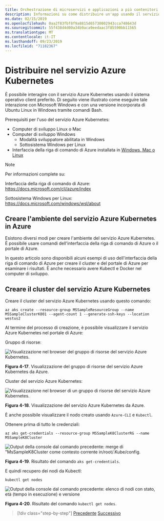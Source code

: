 ```yaml
---
title: Orchestrazione di microservizi e applicazioni a più contenitori per la scalabilità e la disponibilità elevate
description: Informazioni su come distribuire un'app usando il servizio Azure Kubernetes.
ms.date: 02/15/2019
ms.openlocfilehash: 0aa2f83fbf8f9a8815d65730002943cca748643d
ms.sourcegitcommit: 55f438d4d00a34b9aca9eedaac3f85590bb11565
ms.translationtype: MT
ms.contentlocale: it-IT
ms.lasthandoff: 09/23/2019
ms.locfileid: "71182367"
---
```

# <a name="deploy-to-azure-kubernetes-service-aks"></a>Distribuire nel servizio Azure Kubernetes

È possibile interagire con il servizio Azure Kubernetes usando il sistema operativo client preferito. Di seguito viene illustrato come eseguire tale interazione con Microsoft Windows e con una versione incorporata di Ubuntu Linux in Windows tramite comandi Bash.

Prerequisiti per l'uso del servizio Azure Kubernetes:

- Computer di sviluppo Linux o Mac
- Computer di sviluppo Windows
  - Modalità sviluppatore abilitata in Windows
  - Sottosistema Windows per Linux
- Interfaccia della riga di comando di Azure installata in [Windows, Mac o Linux](https://docs.microsoft.com/cli/azure/install-azure-cli)

> [!NOTE]
> Per informazioni complete su:
>
> Interfaccia della riga di comando di Azure: <https://docs.microsoft.com/cli/azure/index>
>
> Sottosistema Windows per Linux: <https://docs.microsoft.com/windows/wsl/about>

## <a name="create-the-aks-environment-in-azure"></a>Creare l'ambiente del servizio Azure Kubernetes in Azure

Esistono diversi modi per creare l'ambiente del servizio Azure Kubernetes. È possibile usare comandi dell'interfaccia della riga di comando di Azure o il portale di Azure.

In questo articolo sono disponibili alcuni esempi di uso dell'interfaccia della riga di comando di Azure per creare il cluster e del portale di Azure per esaminare i risultati. È anche necessario avere Kubectl e Docker nel computer di sviluppo.  

## <a name="create-the-aks-cluster"></a>Creare il cluster del servizio Azure Kubernetes

Creare il cluster del servizio Azure Kubernetes usando questo comando:

```console
az aks create --resource-group MSSampleResourceGroup --name MSSampleClusterK801 --agent-count 1 --generate-ssh-keys --location westus2
```

Al termine del processo di creazione, è possibile visualizzare il servizio Azure Kubernetes nel portale di Azure:

Gruppo di risorse:

![Visualizzazione nel browser del gruppo di risorse del servizio Azure Kubernetes.](media/aks-resource-group-view.png)

**Figura 4-17**. Visualizzazione del gruppo di risorse del servizio Azure Kubernetes da Azure.

Cluster del servizio Azure Kubernetes:

![Visualizzazione nel browser di un gruppo di risorse del servizio Azure Kubernetes.](media/aks-cluster-view.png)

**Figura 4-18**. Visualizzazione del servizio Azure Kubernetes da Azure.

È anche possibile visualizzare il nodo creato usando `Azure-CLI` e `Kubectl`.

Ottenere prima di tutto le credenziali:

```console
az aks get-credentials --resource-group MSSampleK8ClusterRG --name MSSampleK8Cluster
```

![Output della console dal comando precedente: merge di "MsSampleK8Cluster come contesto corrente in/root/.Kube/config.](media/get-credentials-command-result.png)

**Figura 4-19**. Risultato del comando `aks get-credentials`.

E quindi recupero dei nodi da Kubectl:

```console
kubectl get nodes
```

![Output della console dal comando precedente: elenco di nodi con stato, età (tempo in esecuzione) e versione](media/kubectl-get-nodes-command-result.png)

**Figura 4-20**. Risultato del comando `kubectl get nodes`.

>[!div class="step-by-step"]
>[Precedente](orchestrate-high-scalability-availability.md)
>[Successivo](docker-apps-development-environment.md)
